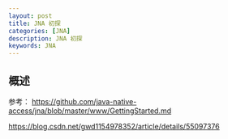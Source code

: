 ```yaml
---
layout: post
title: JNA 初探
categories: [JNA]
description: JNA 初探
keywords: JNA
---
```

## 概述
参考：
https://github.com/java-native-access/jna/blob/master/www/GettingStarted.md

https://blog.csdn.net/gwd1154978352/article/details/55097376
